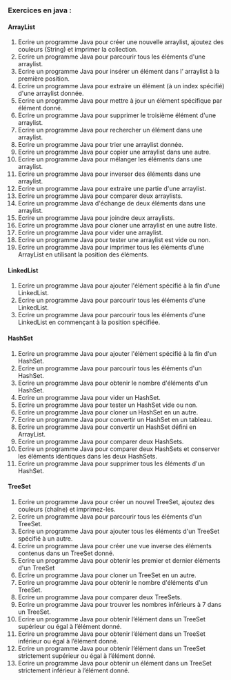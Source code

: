 ### Exercices en java :
#### ArrayList 
  1. Ecrire un programme Java pour créer une nouvelle arraylist, ajoutez des couleurs (String) et imprimer la collection.
  2. Ecrire un programme Java pour parcourir tous les éléments d'une arraylist.
  3. Ecrire un programme Java pour insérer un élément dans l’ arraylist à la première position.
  4. Ecrire un programme Java pour extraire un élément (à un index spécifié) d'une arraylist donnée.
  5. Ecrire un programme Java pour mettre à jour un élément spécifique par élément donné.
  6. Ecrire un programme Java pour supprimer le troisième élément d'une arraylist.
  7. Ecrire un programme Java pour rechercher un élément dans une arraylist.
  8. Ecrire un programme Java pour trier une arraylist donnée.
  9. Ecrire un programme Java pour copier une arraylist dans une autre.
 10. Ecrire un programme Java pour mélanger les éléments dans une arraylist.
 11. Ecrire un programme Java pour inverser des éléments dans une arraylist.
 12. Ecrire un programme Java pour extraire une partie d'une arraylist.
 13. Ecrire un programme Java pour comparer deux arraylists.
 14. Ecrire un programme Java d'échange de deux éléments dans une arraylist.
 15. Ecrire un programme Java pour joindre deux arraylists.
 16. Ecrire un programme Java pour cloner une arraylist en une autre liste.
 17. Ecrire un programme Java pour vider une arraylist.
 18. Ecrire un programme Java pour tester une arraylist est vide ou non.
 19. Ecrire un programme Java pour imprimer tous les éléments d’une ArrayList en utilisant la position des éléments.
 
#### LinkedList
  1. Ecrire un programme Java pour ajouter l'élément spécifié à la fin d'une LinkedList.
  2. Ecrire un programme Java pour parcourir tous les éléments d'une LinkedList.
  3. Ecrire un programme Java pour parcourir tous les éléments d'une LinkedList en commençant à la position spécifiée.

#### HashSet
  1. Ecrire un programme Java pour ajouter l'élément spécifié à la fin d'un HashSet.
  2. Ecrire un programme Java pour parcourir tous les éléments d'un HashSet.
  3. Ecrire un programme Java pour obtenir le nombre d'éléments d'un HashSet.
  4. Ecrire un programme Java pour vider un HashSet.
  5. Ecrire un programme Java pour tester un HashSet vide ou non.
  6. Ecrire un programme Java pour cloner un HashSet en un autre.
  7. Ecrire un programme Java pour convertir un HashSet en un tableau.
  8. Ecrire un programme Java pour convertir un HashSet défini en ArrayList.
  9. Ecrire un programme Java pour comparer deux HashSets.
 10. Ecrire un programme Java pour comparer deux HashSets et conserver les éléments identiques dans les deux HashSets.
 11. Ecrire un programme Java pour supprimer tous les éléments d'un HashSet.
 
#### TreeSet
  1. Ecrire un programme Java pour créer un nouvel TreeSet, ajoutez des couleurs (chaîne) et imprimez-les. 
  2. Ecrire un programme Java pour parcourir tous les éléments d'un TreeSet.
  3. Ecrire un programme Java pour ajouter tous les éléments d'un TreeSet spécifié à un autre.
  4. Ecrire un programme Java pour créer une vue inverse des éléments contenus dans un TreeSet donné.
  5. Ecrire un programme Java pour obtenir les premier et dernier éléments d'un TreeSet
  6. Ecrire un programme Java pour cloner un TreeSet en un autre.
  7. Ecrire un programme Java pour obtenir le nombre d'éléments d'un TreeSet.
  8. Ecrire un programme Java pour comparer deux TreeSets.
  9. Ecrire un programme Java pour trouver les nombres inférieurs à 7 dans un TreeSet.
 10. Ecrire un programme Java pour obtenir l’élément dans un TreeSet supérieur ou égal à l’élément donné.
 11. Ecrire un programme Java pour obtenir l’élément dans un TreeSet inférieur ou égal à l’élément donné.
 12. Ecrire un programme Java pour obtenir l’élément dans un TreeSet strictement supérieur ou égal à l’élément donné.
 13. Ecrire un programme Java pour obtenir un élément dans un TreeSet strictement inférieur à l’élément donné.

